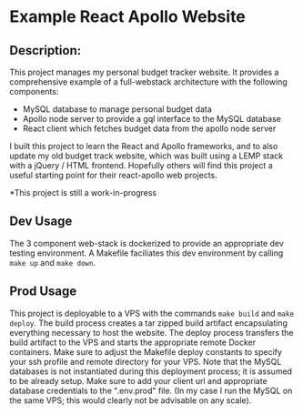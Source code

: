 # Example React Apollo Website 


## Description:
This project manages my personal budget tracker website.
It provides a comprehensive example of a full-webstack architecture with the following components:
* MySQL database to manage personal budget data
* Apollo node server to provide a gql interface to the MySQL database
* React client which fetches budget data from the apollo node server

I built this project to learn the React and Apollo frameworks, and to also update my old budget track website,
which was built using a LEMP stack with a jQuery / HTML frontend.
Hopefully others will find this project a useful starting point for their react-apollo web projects.

*This project is still a work-in-progress


## Dev Usage
The 3 component web-stack is dockerized to provide an appropriate dev testing environment.
A Makefile faciliates this dev environment by calling ` make up ` and ` make down `.


## Prod Usage
This project is deployable to a VPS with the commands ` make build ` and ` make deploy `.
The build process creates a tar zipped build artifact encapsulating everything necessary to host the website.
The deploy process transfers the build artifact to the VPS and starts the appropriate remote Docker containers.
Make sure to adjust the Makefile deploy constants to specify your ssh profile and remote directory for your VPS.
Note that the MySQL databases is not instantiated during this deployment process; it is assumed to be already setup.
Make sure to add your client url and appropriate database credentials to the ".env.prod" file.
(In my case I run the MySQL on the same VPS; this would clearly not be advisable on any scale).

